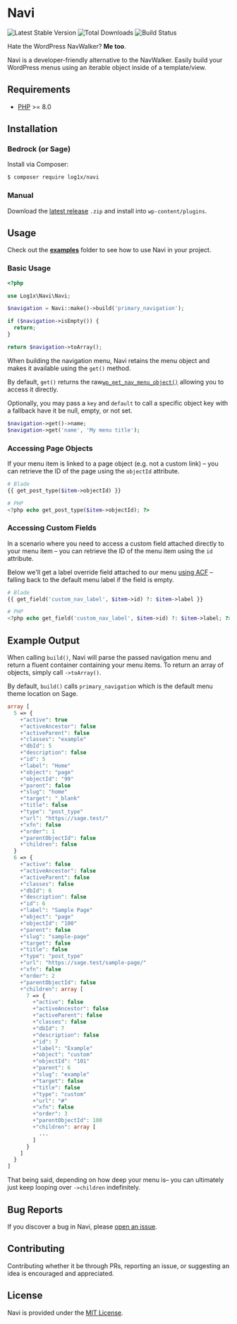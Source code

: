 # Navi

![Latest Stable Version](https://img.shields.io/packagist/v/log1x/navi.svg?style=flat-square)
![Total Downloads](https://img.shields.io/packagist/dt/log1x/navi.svg?style=flat-square)
![Build Status](https://img.shields.io/github/actions/workflow/status/log1x/navi/main.yml?branch=master&style=flat-square)

Hate the WordPress NavWalker? **Me too**.

Navi is a developer-friendly alternative to the NavWalker. Easily build your WordPress menus using an iterable object inside of a template/view.

## Requirements

- [PHP](https://secure.php.net/manual/en/install.php) >= 8.0

## Installation

### Bedrock (or Sage)

Install via Composer:

```bash
$ composer require log1x/navi
```

### Manual

Download the [latest release](https://github.com/Log1x/navi/releases/latest) `.zip` and install into `wp-content/plugins`.

## Usage

Check out the [**examples**](examples) folder to see how to use Navi in your project.

### Basic Usage

```php
<?php

use Log1x\Navi\Navi;

$navigation = Navi::make()->build('primary_navigation');

if ($navigation->isEmpty()) {
  return;
}

return $navigation->toArray();
```

When building the navigation menu, Navi retains the menu object and makes it available using the `get()` method.

By default, `get()` returns the raw[`wp_get_nav_menu_object()`](https://codex.wordpress.org/Function_Reference/wp_get_nav_menu_object) allowing you to access it directly.

Optionally, you may pass a `key` and `default` to call a specific object key with a fallback have it be null, empty, or not set.

```php
$navigation->get()->name;
$navigation->get('name', 'My menu title');
```

### Accessing Page Objects

If your menu item is linked to a page object (e.g. not a custom link) – you can retrieve the ID of the page using the `objectId` attribute.

```php
# Blade
{{ get_post_type($item->objectId) }}

# PHP
<?php echo get_post_type($item->objectId); ?>
```

### Accessing Custom Fields

In a scenario where you need to access a custom field attached directly to your menu item – you can retrieve the ID of the menu item using the `id` attribute.

Below we'll get a label override field attached to our menu [using ACF](https://www.advancedcustomfields.com/resources/adding-fields-menus/) – falling back to the default menu label if the field is empty.

```php
# Blade
{{ get_field('custom_nav_label', $item->id) ?: $item->label }}

# PHP
<?php echo get_field('custom_nav_label', $item->id) ?: $item->label; ?>
```

## Example Output

When calling `build()`, Navi will parse the passed navigation menu and return a fluent container containing your menu items. To return an array of objects, simply call `->toArray()`.

By default, `build()` calls `primary_navigation` which is the default menu theme location on Sage.

```php
array [
  5 => {
    +"active": true
    +"activeAncestor": false
    +"activeParent": false
    +"classes": "example"
    +"dbId": 5
    +"description": false
    +"id": 5
    +"label": "Home"
    +"object": "page"
    +"objectId": "99"
    +"parent": false
    +"slug": "home"
    +"target": "_blank"
    +"title": false
    +"type": "post_type"
    +"url": "https://sage.test/"
    +"xfn": false
    +"order": 1
    +"parentObjectId": false
    +"children": false
  }
  6 => {
    +"active": false
    +"activeAncestor": false
    +"activeParent": false
    +"classes": false
    +"dbId": 6
    +"description": false
    +"id": 6
    +"label": "Sample Page"
    +"object": "page"
    +"objectId": "100"
    +"parent": false
    +"slug": "sample-page"
    +"target": false
    +"title": false
    +"type": "post_type"
    +"url": "https://sage.test/sample-page/"
    +"xfn": false
    +"order": 2
    +"parentObjectId": false
    +"children": array [
      7 => {
        +"active": false
        +"activeAncestor": false
        +"activeParent": false
        +"classes": false
        +"dbId": 7
        +"description": false
        +"id": 7
        +"label": "Example"
        +"object": "custom"
        +"objectId": "101"
        +"parent": 6
        +"slug": "example"
        +"target": false
        +"title": false
        +"type": "custom"
        +"url": "#"
        +"xfn": false
        +"order": 3
        +"parentObjectId": 100
        +"children": array [
          ...
        ]
      }
    ]
  }
]
```

That being said, depending on how deep your menu is– you can ultimately just keep looping over `->children` indefinitely.

## Bug Reports

If you discover a bug in Navi, please [open an issue](https://github.com/Log1x/navi/issues).

## Contributing

Contributing whether it be through PRs, reporting an issue, or suggesting an idea is encouraged and appreciated.

## License

Navi is provided under the [MIT License](LICENSE.md).
